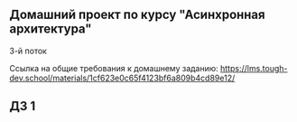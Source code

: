 ## Домашний проект по курсу "Асинхронная архитектура"
3-й поток

Ссылка на общие требования к домашнему заданию: https://lms.tough-dev.school/materials/1cf623e0c65f4123bf6a809b4cd89e12/
## ДЗ 1

